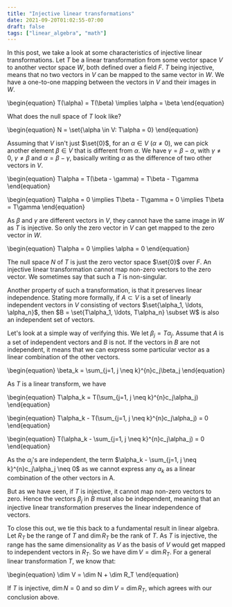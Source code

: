 ```yaml
---
title: "Injective linear transformations"
date: 2021-09-20T01:02:55-07:00
draft: false
tags: ["linear_algebra", "math"]
---
```


In this post, we take a look at some characteristics of injective linear transformations. Let $T$ be a linear transformation from some vector space $V$ to another vector space $W$, both defined over a field $F$. $T$ being injective, means that no two vectors in $V$ can be mapped to the same vector in $W$. We have a one-to-one mapping between the vectors in $V$ and their images in $W$.


\begin{equation}
T(\alpha) = T(\beta) \implies \alpha = \beta
\end{equation}

What does the null space of $T$ look like?

\begin{equation}
N = \set{\alpha \in V: T\alpha = 0}
\end{equation}

Assuming that $V$ isn't just $\set{0}$, for an $\alpha \in V$ ($\alpha \neq 0$), we can pick another element $\beta \in V$ that is different from $\alpha$. We have $\gamma = \beta - \alpha$, with $\gamma \neq 0$, $\gamma \neq \beta$ and $\alpha = \beta - \gamma$, basically writing $\alpha$ as the difference of two other vectors in $V$.


\begin{equation}
T\alpha = T(\beta - \gamma) = T\beta - T\gamma
\end{equation}

\begin{equation}
T\alpha = 0 \implies T\beta - T\gamma = 0 \implies T\beta = T\gamma
\end{equation}

As $\beta$ and $\gamma$ are different vectors in $V$, they cannot have the same image in $W$ as $T$ is injective. So only the zero vector in $V$ can get mapped to the zero vector in $W$.

\begin{equation}
T\alpha = 0 \implies \alpha = 0
\end{equation}

The null space $N$ of $T$ is just the zero vector space $\set{0}$ over $F$. An injective linear transformation cannot map non-zero vectors to the zero vector. We sometimes say that such a $T$ is non-singular.

Another property of such a transformation, is that it preserves linear independence. Stating more formally, if $A \subset V$ is a set of linearly independent vectors in $V$ consisting of vectors $\set{\alpha_1, \ldots, \alpha_n}$, then $B = \set{T\alpha_1, \ldots, T\alpha_n} \subset W$ is also an independent set of vectors.

Let's look at a simple way of verifying this. We let $\beta_j = T\alpha_j$. Assume that $A$ is a set of independent vectors and $B$ is not. If the vectors in $B$ are not independent, it means that we can express some particular vector as a linear combination of the other vectors.

\begin{equation}
\beta_k = \sum_{j=1, j \neq k}^{n}c_j\beta_j
\end{equation}

As $T$ is a linear transform, we have

\begin{equation}
T\alpha_k = T(\sum_{j=1, j \neq k}^{n}c_j\alpha_j)
\end{equation}

\begin{equation}
T\alpha_k - T(\sum_{j=1, j \neq k}^{n}c_j\alpha_j) = 0
\end{equation}

\begin{equation}
T(\alpha_k - \sum_{j=1, j \neq k}^{n}c_j\alpha_j) = 0
\end{equation}

As the $\alpha_j$'s are independent, the term $\alpha_k - \sum_{j=1, j \neq k}^{n}c_j\alpha_j \neq 0$ as we cannot express any $\alpha_k$ as a linear combination of the other vectors in A.

But as we have seen, if $T$ is injective, it cannot map non-zero vectors to zero. Hence the vectors $\beta_j$ in $B$ must also be independent, meaning that an injective linear transformation preserves the linear independence of vectors.

To close this out, we tie this back to a fundamental result in linear algebra. Let $R_T$ be the range of $T$ and $\dim R_T$ be the rank of $T$. As $T$ is injective, the range has the same dimensionality as $V$ as the basis of $V$ would get mapped to independent vectors in $R_T$. So we have $\dim V = \dim R_T$. For a general linear transformation $T$, we know that:

\begin{equation}
\dim V = \dim N + \dim R_T
\end{equation}

If $T$ is injective, $\dim N = 0$ and so $\dim V = \dim R_T$, which agrees with our conclusion above.
